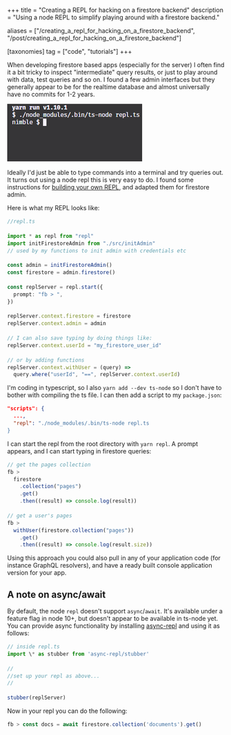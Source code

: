 +++
title = "Creating a REPL for hacking on a firestore backend"
description = "Using a node REPL to simplify playing around with a firestore backend."

aliases = ["/creating_a_repl_for_hacking_on_a_firestore_backend", "/post/creating_a_repl_for_hacking_on_a_firestore_backend"]

[taxonomies]
tag = ["code", "tutorials"]
+++

When developing firestore based apps (especially for the server) I often find it
a bit tricky to inspect "intermediate" query results, or just to play around
with data, test queries and so on. I found a few admin interfaces but they
generally appear to be for the realtime database and almost universally have no
commits for 1-2 years.

![A custom firestore REPL running in a node console](firestore-repl.png)

Ideally I'd just be able to type commands into a terminal and try queries out.
It turns out using a node repl this is very easy to do. I found some
instructions for [building your own
REPL](https://derickbailey.com/2014/07/02/build-your-own-app-specific-repl-for-your-nodejs-app/),
and adapted them for firestore admin.

Here is what my REPL looks like:

```typescript
//repl.ts

import * as repl from "repl"
import initFirestoreAdmin from "./src/initAdmin"
// used by my functions to init admin with credentials etc

const admin = initFirestoreAdmin()
const firestore = admin.firestore()

const replServer = repl.start({
  prompt: "fb > ",
})

replServer.context.firestore = firestore
replServer.context.admin = admin

// I can also save typing by doing things like:
replServer.context.userId = "my_firestore_user_id"

// or by adding functions
replServer.context.withUser = (query) =>
  query.where("userId", "==", replServer.context.userId)
```

I'm coding in typescript, so I also `yarn add --dev ts-node` so I don't have to
bother with compiling the ts file. I can then add a script to my `package.json`:

```json
"scripts": {
  ...,
  "repl": "./node_modules/.bin/ts-node repl.ts
}
```

I can start the repl from the root directory with `yarn repl`. A prompt appears,
and I can start typing in firestore queries:

```typescript
// get the pages collection
fb >
  firestore
    .collection("pages")
    .get()
    .then((result) => console.log(result))

// get a user's pages
fb >
  withUser(firestore.collection("pages"))
    .get()
    .then((result) => console.log(result.size))
```

Using this approach you could also pull in any of your application code (for
instance GraphQL resolvers), and have a ready built console application version
for your app.

## A note on async/await

By default, the node `repl` doesn't support `async`/`await`. It's available
under a feature flag in node 10+, but doesn't appear to be available in ts-node
yet. You can provide async functionality by installing
[async-repl](https://github.com/ownadi/async-repl) and using it as follows:

```typescript
// inside repl.ts
import \* as stubber from 'async-repl/stubber'

//
//set up your repl as above...
//

stubber(replServer)
```

Now in your repl you can do the following:

```typescript
fb > const docs = await firestore.collection('documents').get()
```
